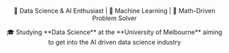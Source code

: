 <p align="center">🚀 Data Science & AI Enthusiast | 🧠 Machine Learning | 🧮 Math-Driven Problem Solver</p>
<p align="center">🎓 Studying **Data Science** at the **University of Melbourne** aiming to get into the AI driven data science industry
